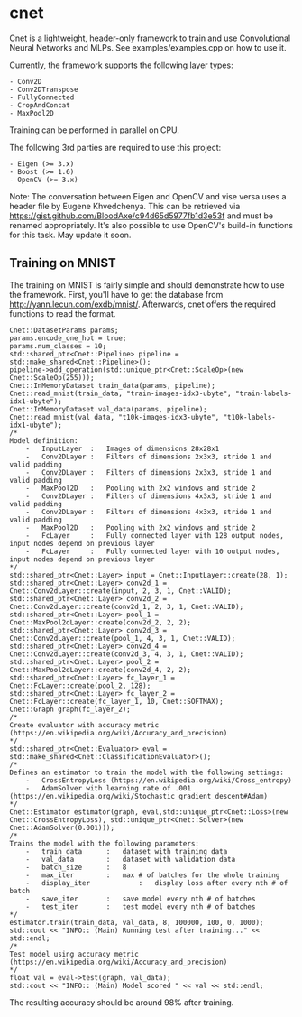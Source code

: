 # cnet
Cnet is a lightweight, header-only framework to train and use Convolutional Neural Networks and MLPs. See examples/examples.cpp on how to use it.

Currently, the framework supports the following layer types:

    - Conv2D
    - Conv2DTranspose
    - FullyConnected
    - CropAndConcat
    - MaxPool2D

Training can be performed in parallel on CPU.

The following 3rd parties are required to use this project:

    - Eigen (>= 3.x)
    - Boost (>= 1.6)
    - OpenCV (>= 3.x)


Note: The conversation between Eigen and OpenCV and vise versa uses a header file by Eugene Khvedchenya. This can be retrieved via https://gist.github.com/BloodAxe/c94d65d5977fb1d3e53f and must be renamed appropriately. It's also possible to use OpenCV's build-in functions for this task. May update it soon. 

## Training on MNIST

The training on MNIST is fairly simple and should demonstrate how to use the framework. First, you'll have to get the database from http://yann.lecun.com/exdb/mnist/. Afterwards, cnet offers the required functions to read the format.	

    Cnet::DatasetParams params;
	params.encode_one_hot = true;
	params.num_classes = 10;
	std::shared_ptr<Cnet::Pipeline> pipeline = std::make_shared<Cnet::Pipeline>();
	pipeline->add_operation(std::unique_ptr<Cnet::ScaleOp>(new Cnet::ScaleOp(255)));
	Cnet::InMemoryDataset train_data(params, pipeline);
	Cnet::read_mnist(train_data, "train-images-idx3-ubyte", "train-labels-idx1-ubyte");
	Cnet::InMemoryDataset val_data(params, pipeline);
	Cnet::read_mnist(val_data, "t10k-images-idx3-ubyte", "t10k-labels-idx1-ubyte");
	/*
	Model definition:
		-	InputLayer	:	Images of dimensions 28x28x1 
		-	Conv2DLayer	:	Filters of dimensions 2x3x3, stride 1 and valid padding
		-	Conv2DLayer	:	Filters of dimensions 2x3x3, stride 1 and valid padding
		-	MaxPool2D	:	Pooling with 2x2 windows and stride 2 
		-	Conv2DLayer	:	Filters of dimensions 4x3x3, stride 1 and valid padding
		-	Conv2DLayer	:	Filters of dimensions 4x3x3, stride 1 and valid padding
		-	MaxPool2D	:	Pooling with 2x2 windows and stride 2
		-	FcLayer		:	Fully connected layer with 128 output nodes, input nodes depend on previous layer
		-	FcLayer		:	Fully connected layer with 10 output nodes, input nodes depend on previous layer	 
	*/
	std::shared_ptr<Cnet::Layer> input = Cnet::InputLayer::create(28, 1);
	std::shared_ptr<Cnet::Layer> conv2d_1 = Cnet::Conv2dLayer::create(input, 2, 3, 1, Cnet::VALID);
	std::shared_ptr<Cnet::Layer> conv2d_2 = Cnet::Conv2dLayer::create(conv2d_1, 2, 3, 1, Cnet::VALID);
	std::shared_ptr<Cnet::Layer> pool_1 = Cnet::MaxPool2dLayer::create(conv2d_2, 2, 2);
	std::shared_ptr<Cnet::Layer> conv2d_3 = Cnet::Conv2dLayer::create(pool_1, 4, 3, 1, Cnet::VALID);
	std::shared_ptr<Cnet::Layer> conv2d_4 = Cnet::Conv2dLayer::create(conv2d_3, 4, 3, 1, Cnet::VALID);
	std::shared_ptr<Cnet::Layer> pool_2 = Cnet::MaxPool2dLayer::create(conv2d_4, 2, 2);
	std::shared_ptr<Cnet::Layer> fc_layer_1 = Cnet::FcLayer::create(pool_2, 128);
	std::shared_ptr<Cnet::Layer> fc_layer_2 = Cnet::FcLayer::create(fc_layer_1, 10, Cnet::SOFTMAX);
	Cnet::Graph graph(fc_layer_2);
	/*
	Create evaluator with accuracy metric (https://en.wikipedia.org/wiki/Accuracy_and_precision)
	*/
	std::shared_ptr<Cnet::Evaluator> eval = std::make_shared<Cnet::ClassificationEvaluator>();
	/*
	Defines an estimator to train the model with the following settings:
		-	CrossEntropyLoss (https://en.wikipedia.org/wiki/Cross_entropy)
		-	AdamSolver with learning rate of .001 (https://en.wikipedia.org/wiki/Stochastic_gradient_descent#Adam)
	*/
	Cnet::Estimator estimator(graph, eval,std::unique_ptr<Cnet::Loss>(new Cnet::CrossEntropyLoss), std::unique_ptr<Cnet::Solver>(new Cnet::AdamSolver(0.001)));
	/*
	Trains the model with the following parameters:
		-	train_data		:	dataset with training data
		-	val_data		: 	dataset with validation data
		-	batch_size		: 	8
		-	max_iter		: 	max # of batches for the whole training
		-	display_iter	        : 	display loss after every nth # of batch
		-	save_iter		:	save model every nth # of batches
		-	test_iter		:	test model every nth # of batches
	*/
	estimator.train(train_data, val_data, 8, 100000, 100, 0, 1000);
	std::cout << "INFO:: (Main) Running test after training..." << std::endl;
	/*
	Test model using accuracy metric (https://en.wikipedia.org/wiki/Accuracy_and_precision)
	*/
	float val = eval->test(graph, val_data);
	std::cout << "INFO:: (Main) Model scored " << val << std::endl;

The resulting accuracy should be around 98% after training.





